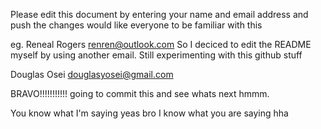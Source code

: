 Please edit this document by entering your name and email address
and push the changes would like everyone to be familiar with this

eg. Reneal Rogers
   renren@outlook.com
So I deciced to edit the  README myself by using another email.
Still experimenting with this github stuff

Douglas Osei
douglasyosei@gmail.com

BRAVO!!!!!!!!!!! going to commit this and see whats next hmmm.

You know what I'm saying
yeas bro I know what you are saying hha 

